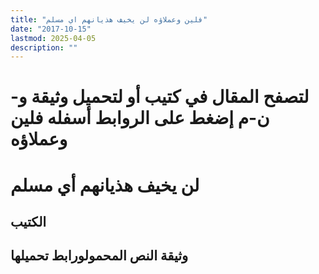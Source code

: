 ```yaml
---
title: "فلين وعملاؤه لن يخيف هذيانهم اي مسلم"
date: "2017-10-15"
lastmod: 2025-04-05
description: ""
---
```

# **لتصفح المقال في كتيب أو لتحميل وثيقة و-ن-م إضغط على الروابط أسفله** **فلين وعملاؤه**

# لن يخيف هذيانهم أي مسلم

## الكتيب

## وثيقة النص المحمولورابط تحميلها

###
